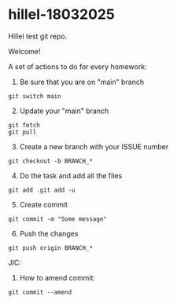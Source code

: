# hillel-18032025
Hillel test git repo.

Welcome!

A set of actions to do for every homework:

1. Be sure that you are on "main" branch

```
git switch main
```

2. Update your "main" branch

```
git fetch
git pull
```

3. Create a new branch with your ISSUE number

```
git checkout -b BRANCH_*
```

4. Do the task and add all the files

```
git add .git add -u
```

5. Create commit

```
git commit -m "Some message"
```

6. Push the changes

```
git push origin BRANCH_*
```

JIC:

1. How to amend commit:

```
git commit --amend
```
